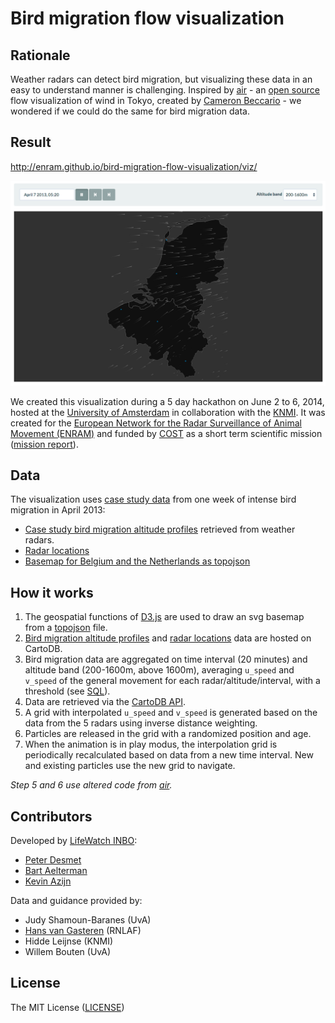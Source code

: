 # Bird migration flow visualization

## Rationale

Weather radars can detect bird migration, but visualizing these data in an easy to understand manner is challenging. Inspired by [air](http://air.nullschool.net) - an [open source](https://github.com/cambecc/air) flow visualization of wind in Tokyo, created by [Cameron Beccario](https://twitter.com/cambecc) - we wondered if we could do the same for bird migration data.

## Result

<http://enram.github.io/bird-migration-flow-visualization/viz/>

[![screenshot](screenshot.png)](http://enram.github.io/bird-migration-flow-visualization/viz/)

We created this visualization during a 5 day hackathon on June 2 to 6, 2014, hosted at the [University of Amsterdam](http://ibed.uva.nl/research/research-groups/research-groups/research-groups/content/folder/computational-geo-ecology/computational-geo-ecology.html) in collaboration with the [KNMI](http://www.knmi.nl/). It was created for the [European Network for the Radar Surveillance of Animal Movement (ENRAM)](http://enram.eu) and funded by [COST](http://cost.eu/) as a short term scientific mission ([mission report](documentation/stsm-report.md)).

## Data

The visualization uses [case study data](https://github.com/enram/case-study) from one week of intense bird migration in April 2013: 

* [Case study bird migration altitude profiles](https://github.com/enram/case-study/tree/master/data/bird-migration-altitude-profiles) retrieved from weather radars.
* [Radar locations](https://github.com/enram/case-study/blob/master/data/radars/radars.geojson)
* [Basemap for Belgium and the Netherlands as topojson](data/basemap)

## How it works

1. The geospatial functions of [D3.js](http://d3js.org/) are used to draw an svg basemap from a [topojson](data/basemap/basemap.topojson) file.
2. [Bird migration altitude profiles](https://lifewatch-inbo.cartodb.com/tables/bird_migration_altitude_profiles/public) and [radar locations](https://lifewatch-inbo.cartodb.com/tables/radars/public) data are hosted on CartoDB.
3. Bird migration data are aggregated on time interval (20 minutes) and altitude band (200-1600m, above 1600m), averaging `u_speed` and `v_speed` of the general movement for each radar/altitude/interval, with a threshold (see [SQL](documentation/aggregate-data.sql)).
4. Data are retrieved via the [CartoDB API](http://developers.cartodb.com/documentation/apis-overview.html).
5. A grid with interpolated `u_speed` and `v_speed` is generated based on the data from the 5 radars using inverse distance weighting.
6. Particles are released in the grid with a randomized position and age.
7. When the animation is in play modus, the interpolation grid is periodically recalculated based on data from a new time interval. New and existing particles use the new grid to navigate.

*Step 5 and 6 use altered code from [air](https://github.com/cambecc/air).*

## Contributors

Developed by [LifeWatch INBO](http://lifewatch.inbo.be):

* [Peter Desmet](https://twitter.com/peterdesmet)
* [Bart Aelterman](https://twitter.com/bartaelterman)
* [Kevin Azijn](https://twitter.com/kazijn)

Data and guidance provided by:

* Judy Shamoun-Baranes (UvA)
* [Hans van Gasteren](https://twitter.com/hvangasteren) (RNLAF)
* Hidde Leijnse (KNMI)
* Willem Bouten (UvA)

## License

The MIT License ([LICENSE](LICENSE))
